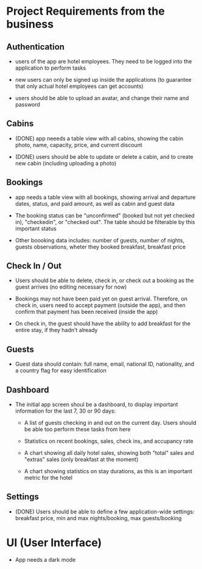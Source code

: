 # Project Requirements from the business

## Authentication

-  users of the app are hotel employees. They need to be logged into the
   application to perform tasks

-  new users can only be signed up inside the applications (to guarantee that
   only actual hotel employees can get accounts)

-  users should be able to upload an avatar, and change their name and password

## Cabins

-  (DONE) app neeeds a table view with all cabins, showing the cabin photo,
   name, capacity, price, and current discount

-  (DONE) users should be able to update or delete a cabin, and to create new
   cabin (including uploading a photo)

## Bookings

-  app needs a table view with all bookings, showing arrival and departure
   dates, status, and paid amount, as well as cabin and guest data

-  The booking status can be "unconfirmed" (booked but not yet checked in),
   "checkedin", or "checked out". The table should be filterable by this
   important status

-  Other boooking data includes: number of guests, number of nights, guests
   observations, wheter they booked breakfast, breakfast price

## Check In / Out

-  Users should be able to delete, check in, or check out a booking as the guest
   arrives (no editing necessary for now)

-  Bookings may not have been paid yet on guest arrival. Therefore, on check in,
   users need to accept payment (outside the app), and then confirm that payment
   has been received (inside the app)

-  On check in, the guest should have the ability to add breakfast for the
   entire stay, if they hadn't already

## Guests

-  Guest data should contain: full name, email, national ID, nationality, and a
   country flag for easy identification

## Dashboard

-  The initial app screen shoul be a dashboard, to display important information
   for the last 7, 30 or 90 days:

   -  A list of guests checking in and out on the current day. Users should be
      able too perform these tasks from here

   -  Statistics on recent bookings, sales, check ins, and accupancy rate

   -  A chart showing all daily hotel sales, showing both "total" sales and
      "extras" sales (only breakfast at the moment)

   -  A chart showing statistics on stay durations, as this is an important
      metric for the hotel

## Settings

-  (DONE) Users should be able to define a few application-wide settings:
   breakfast price, min and max nights/booking, max guests/booking

# UI (User Interface)

-  App needs a dark mode

